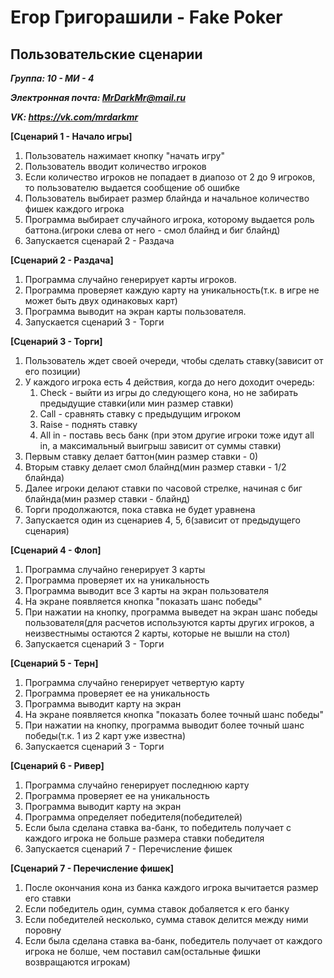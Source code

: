 # Егор Григорашили - Fake Poker

## Пользовательские сценарии

***Группа: 10 - МИ - 4***

***Электронная почта: MrDarkMr@mail.ru***

***VK: https://vk.com/mrdarkmr***

**[Сценарий 1 - Начало игры]**

1. Пользователь нажимает кнопку "начать игру"
2. Пользователь вводит количество игроков
3. Если количество игроков не попадает в диапозо от 2 до 9 игроков, то
   пользователю выдается сообщение об ошибке
4. Пользователь выбирает размер блайнда и начальное количество фишек каждого игрока
5. Программа выбирает случайного игрока, которому выдается роль баттона.(игроки слева от него - смол блайнд и биг блайнд)
6. Запускается сценарай 2 - Раздача

**[Сценарий 2 - Раздача]**

1. Программа случайно генерирует карты игроков.
2. Программа проверяет каждую карту на уникальность(т.к. в игре не может быть двух одинаковых карт)
3. Программа выводит на экран карты пользователя.
4. Запускается сценарий 3 - Торги

**[Сценарий 3 - Торги]**

1. Пользователь ждет своей очереди, чтобы сделать ставку(зависит от его позиции)
2. У каждого игрока есть 4 действия, когда до него доходит очередь:
      1. Check - выйти из игры до следующего кона, но не забирать предыдущие ставки(или мин размер ставки)
      2. Call - сравнять ставку с предыдущим игроком
      3. Raise - поднять ставку
      4. All in - поставь весь банк (при этом другие игроки тоже идут all in, а максимальный выигрыш зависит от суммы ставки)
3. Первым ставку делает баттон(мин размер ставки - 0)
4. Вторым ставку делает смол блайнд(мин размер ставки - 1/2 блайнда)
5. Далее игроки делают ставки по часовой стрелке, начиная с биг блайнда(мин размер ставки - блайнд)
6. Торги продолжаются, пока ставка не будет уравнена
7. Запускается один из сценариев 4, 5, 6(зависит от предыдущего сценария)

**[Сценарий 4 - Флоп]**

1. Программа случайно генерирует 3 карты
2. Программа проверяет их на уникальность
3. Программа выводит все 3 карты на экран пользователя
4. На экране появляется кнопка "показать шанс победы"
5. При нажатии на кнопку, программа выведет на экран шанс победы пользователя(для расчетов
   используются карты других игроков, а неизвестнымы остаются 2 карты, которые не вышли на стол)
6. Запускается сценарий 3 - Торги

**[Сценарий 5 - Терн]**

1. Программа случайно генерирует четвертую карту
2. Программа проверяет ее на уникальность
3. Программа выводит карту на экран
4. На экране появляется кнопка "показать более точный шанс победы"
5. При нажатии на кнопку, программа выводит более точный шанс победы(т.к. 1 из 2 карт уже известна)
6. Запускается сценарий 3 - Торги

**[Сценарий 6 - Ривер]**

1. Программа случайно генерирует последнюю карту
2. Программа проверяет ее на уникальность
3. Программа выводит карту на экран
4. Программа определяет победителя(победителей)
5. Если была сделана ставка ва-банк, то победитель получает с каждого игрока не больше размера ставки победителя
6. Запускается сценарий 7 - Перечисление фишек

**[Сценарий 7 - Перечисление фишек]**

1. После окончания кона из банка каждого игрока вычитается размер его ставки
2. Если победитель один, сумма ставок добаляется к его банку
3. Если победителей несколько, сумма ставок делится между ними поровну
4. Если была сделана ставка ва-банк, победитель получает от каждого игрока не болше, чем поставил сам(остальные фишки возвращаются игрокам)




